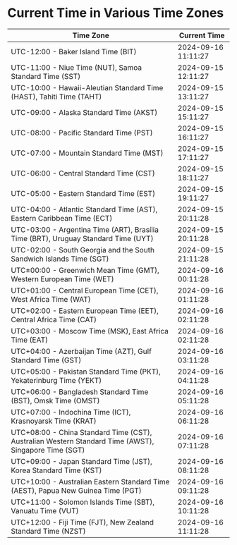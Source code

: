 # Current Time in Various Time Zones

| Time Zone | Current Time |
|-----------|--------------|
| UTC-12:00 - Baker Island Time (BIT) | 2024-09-16 11:11:27 |
| UTC-11:00 - Niue Time (NUT), Samoa Standard Time (SST) | 2024-09-15 12:11:27 |
| UTC-10:00 - Hawaii-Aleutian Standard Time (HAST), Tahiti Time (TAHT) | 2024-09-15 13:11:27 |
| UTC-09:00 - Alaska Standard Time (AKST) | 2024-09-15 15:11:27 |
| UTC-08:00 - Pacific Standard Time (PST) | 2024-09-15 16:11:27 |
| UTC-07:00 - Mountain Standard Time (MST) | 2024-09-15 17:11:27 |
| UTC-06:00 - Central Standard Time (CST) | 2024-09-15 18:11:27 |
| UTC-05:00 - Eastern Standard Time (EST) | 2024-09-15 19:11:27 |
| UTC-04:00 - Atlantic Standard Time (AST), Eastern Caribbean Time (ECT) | 2024-09-15 20:11:28 |
| UTC-03:00 - Argentina Time (ART), Brasília Time (BRT), Uruguay Standard Time (UYT) | 2024-09-15 20:11:28 |
| UTC-02:00 - South Georgia and the South Sandwich Islands Time (SGT) | 2024-09-15 21:11:28 |
| UTC±00:00 - Greenwich Mean Time (GMT), Western European Time (WET) | 2024-09-16 00:11:28 |
| UTC+01:00 - Central European Time (CET), West Africa Time (WAT) | 2024-09-16 01:11:28 |
| UTC+02:00 - Eastern European Time (EET), Central Africa Time (CAT) | 2024-09-16 02:11:28 |
| UTC+03:00 - Moscow Time (MSK), East Africa Time (EAT) | 2024-09-16 02:11:28 |
| UTC+04:00 - Azerbaijan Time (AZT), Gulf Standard Time (GST) | 2024-09-16 03:11:28 |
| UTC+05:00 - Pakistan Standard Time (PKT), Yekaterinburg Time (YEKT) | 2024-09-16 04:11:28 |
| UTC+06:00 - Bangladesh Standard Time (BST), Omsk Time (OMST) | 2024-09-16 05:11:28 |
| UTC+07:00 - Indochina Time (ICT), Krasnoyarsk Time (KRAT) | 2024-09-16 06:11:28 |
| UTC+08:00 - China Standard Time (CST), Australian Western Standard Time (AWST), Singapore Time (SGT) | 2024-09-16 07:11:28 |
| UTC+09:00 - Japan Standard Time (JST), Korea Standard Time (KST) | 2024-09-16 08:11:28 |
| UTC+10:00 - Australian Eastern Standard Time (AEST), Papua New Guinea Time (PGT) | 2024-09-16 09:11:28 |
| UTC+11:00 - Solomon Islands Time (SBT), Vanuatu Time (VUT) | 2024-09-16 10:11:28 |
| UTC+12:00 - Fiji Time (FJT), New Zealand Standard Time (NZST) | 2024-09-16 11:11:28 |
